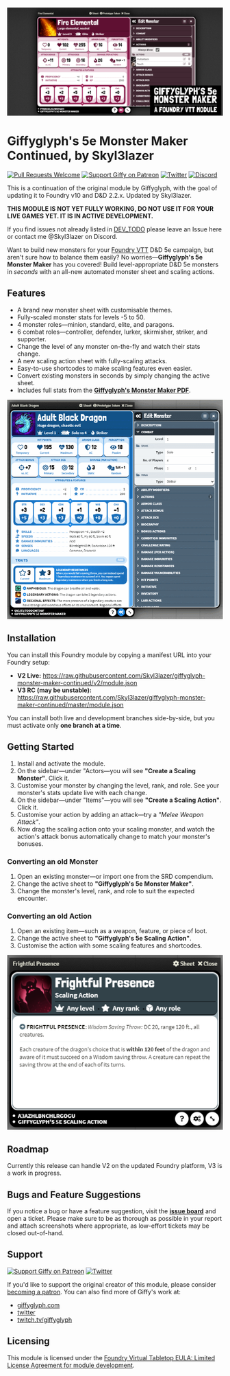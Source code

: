 ![Monster Maker Social Banner](./img/fire-elemental.png)

# Giffyglyph's 5e Monster Maker Continued, by Skyl3lazer

[![Pull Requests Welcome](https://img.shields.io/badge/PRs-welcome-brightgreen.svg?style=flat)](http://makeapullrequest.com)
[![Support Giffy on Patreon](https://img.shields.io/endpoint.svg?url=https%3A%2F%2Fshieldsio-patreon.vercel.app%2Fapi%3Fusername%3Dgiffyglyph%26type%3Dpatrons&style=flat-square)](https://patreon.com/giffyglyph)
[![Twitter](https://img.shields.io/twitter/follow/skyl3lazer?color=%231DA1F2&style=flat-square)](http://twitter.com/skyl3lazer)
[![Discord](https://img.shields.io/badge/contact-me-blue?logo=discord&logoColor=white)](https://discord.com/channels/@skyl3lazer)


This is a continuation of the original module by Giffyglyph, with the goal of updating it to Foundry v10 and D&D 2.2.x. Updated by Skyl3lazer.

**THIS MODULE IS NOT YET FULLY WORKING, DO NOT USE IT FOR YOUR LIVE GAMES YET. IT IS IN ACTIVE DEVELOPMENT.**

If you find issues not already listed in [DEV_TODO](https://github.com/Skyl3lazer/giffyglyph-monster-maker-continued/blob/master/docs/DEV_TODO.md) please leave an Issue here or contact me @Skyl3lazer on Discord.

Want to build new monsters for your [Foundry VTT](https://foundryvtt.com/) D&D 5e campaign, but aren't sure how to balance them easily? No worries—**Giffyglyph's 5e Monster Maker** has you covered! Build level-appropriate D&D 5e monsters in _seconds_ with an all-new automated monster sheet and scaling actions.

## Features

* A brand new monster sheet with customisable themes.
* Fully-scaled monster stats for levels -5 to 50.
* 4 monster roles—minion, standard, elite, and paragons.
* 6 combat roles—controller, defender, lurker, skirmisher, striker, and supporter.
* Change the level of any monster on-the-fly and watch their stats change.
* A new scaling action sheet with fully-scaling attacks.
* Easy-to-use shortcodes to make scaling features even easier.
* Convert existing monsters in seconds by simply changing the active sheet.
* Includes full stats from the **[Giffyglyph's Monster Maker PDF](https://giffyglyph.com/#giffyglyphs-monster-maker)**.

![Scaling Adult Dragon](./img/scaling-monster-level.gif)

## Installation

You can install this Foundry module by copying a manifest URL into your Foundry setup:

* **V2 Live:** https://raw.githubusercontent.com/Skyl3lazer/giffyglyph-monster-maker-continued/v2/module.json
* **V3 RC (may be unstable):** https://raw.githubusercontent.com/Skyl3lazer/giffyglyph-monster-maker-continued/master/module.json

You can install both live and development branches side-by-side, but you must activate only **one branch at a time**.

## Getting Started

1. Install and activate the module.
2. On the sidebar—under "Actors—you will see **"Create a Scaling Monster"**. Click it.
3. Customise your monster by changing the level, rank, and role. See your monster's stats update live with each change.
4. On the sidebar—under "Items"—you will see **"Create a Scaling Action"**. Click it.
5. Customise your action by adding an attack—try a _"Melee Weapon Attack"_.
6. Now drag the scaling action onto your scaling monster, and watch the action's attack bonus automatically change to match your monster's bonuses.

### Converting an old Monster

1. Open an existing monster—or import one from the SRD compendium.
2. Change the active sheet to **"Giffyglyph's 5e Monster Maker"**.
3. Change the monster's level, rank, and role to suit the expected encounter.

### Converting an old Action

1. Open an existing item—such as a weapon, feature, or piece of loot.
2. Change the active sheet to **"Giffyglyph's 5e Scaling Action"**.
3. Customise the action with some scaling features and shortcodes.

![Scaling Action](./img/frightful-presence.png)

## Roadmap

Currently this release can handle V2 on the updated Foundry platform, V3 is a work in progress.

## Bugs and Feature Suggestions

If you notice a bug or have a feature suggestion, visit the **[issue board](https://github.com/Skyl3lazer/giffyglyph-monster-maker-continued/issues)** and open a ticket. Please make sure to be as thorough as possible in your report and attach screenshots where appropriate, as low-effort tickets may be closed out-of-hand.

## Support

[![Support Giffy on Patreon](https://img.shields.io/endpoint.svg?url=https%3A%2F%2Fshieldsio-patreon.vercel.app%2Fapi%3Fusername%3Dgiffyglyph%26type%3Dpatrons&style=flat-square)](https://patreon.com/giffyglyph)
[![Twitter](https://img.shields.io/twitter/follow/skyl3lazer?color=%231DA1F2&style=flat-square)](http://twitter.com/skyl3lazer)

If you'd like to support the original creator of this module, please consider [becoming a patron](https://www.patreon.com/giffyglyph). You can also find more of Giffy's work at:

* [giffyglyph.com](https://giffyglyph.com)
* [twitter](https://twitter.com/giffyglyph)
* [twitch.tv/giffyglyph](https://twitch.tv/giffyglyph)

## Licensing

This module is licensed under the [Foundry Virtual Tabletop EULA: Limited License Agreement for module development](https://foundryvtt.com/article/license/).
